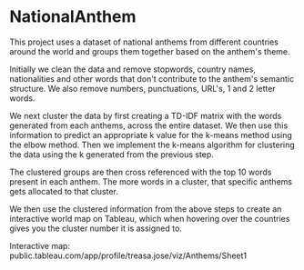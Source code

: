 # NationalAnthem

This project uses a dataset of national anthems from different countries around the world and groups them together based on the anthem's theme. 

Initially we clean the data and remove stopwords, country names, nationalities and other words that don't contribute to the anthem's semantic structure.
We also remove numbers, punctuations, URL's, 1 and 2 letter words. 

We next cluster the data by first creating a TD-IDF matrix with the words generated from each anthems, across the entire dataset. We then use this information 
to predict an appropriate k value for the k-means method using the elbow method. 
Then we implement the k-means algorithm for clustering the data using the k generated from the previous step. 

The clustered groups are then cross referenced with the top 10 words present in each anthem. The more words in a cluster, that specific anthems gets allocated
to that cluster. 

We then use the clustered information from the above steps to create an interactive world map on Tableau, which when hovering over the countries gives you the 
cluster number it is assigned to. 

Interactive map: public.tableau.com/app/profile/treasa.jose/viz/Anthems/Sheet1

